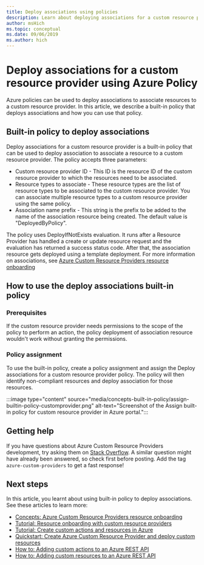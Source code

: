 ```yaml
---
title: Deploy associations using policies
description: Learn about deploying associations for a custom resource provider using Azure Policy service.
author: msHich
ms.topic: conceptual
ms.date: 09/06/2019
ms.author: hich
---
```


# Deploy associations for a custom resource provider using Azure Policy

Azure policies can be used to deploy associations to associate resources to a custom resource provider. In this article, we describe a built-in policy that deploys associations and how you can use that policy.

## Built-in policy to deploy associations

Deploy associations for a custom resource provider is a built-in policy that can be used to deploy association to associate a resource to a custom resource provider. The policy accepts three parameters:

- Custom resource provider ID - This ID is the resource ID of the custom resource provider to which the resources need to be associated.
- Resource types to associate - These resource types are the list of resource types to be associated to the custom resource provider. You can associate multiple resource types to a custom resource provider using the same policy.
- Association name prefix - This string is the prefix to be added to the name of the association resource being created. The default value is "DeployedByPolicy".

The policy uses DeployIfNotExists evaluation. It runs after a Resource Provider has handled a create or update resource request and the evaluation has returned a success status code. After that, the association resource gets deployed using a template deployment.
For more information on associations, see [Azure Custom Resource Providers resource onboarding](./concepts-resource-onboarding.md)

## How to use the deploy associations built-in policy 

### Prerequisites
If the custom resource provider needs permissions to the scope of the policy to perform an action, the policy deployment of association resource wouldn't work without granting the permissions.

### Policy assignment
To use the built-in policy, create a policy assignment and assign the Deploy associations for a custom resource provider policy. The policy will then identify non-compliant resources and deploy association for those resources.

:::image type="content" source="media/concepts-built-in-policy/assign-builtin-policy-customprovider.png" alt-text="Screenshot of the Assign built-in policy for custom resource provider in Azure portal.":::

## Getting help

If you have questions about Azure Custom Resource Providers development, try asking them on [Stack Overflow](https://stackoverflow.com/questions/tagged/azure-custom-providers). A similar question might have already been answered, so check first before posting. Add the tag ```azure-custom-providers``` to get a fast response!

## Next steps

In this article, you learnt about using built-in policy to deploy associations. See these articles to learn more:

- [Concepts: Azure Custom Resource Providers resource onboarding](./concepts-resource-onboarding.md)
- [Tutorial: Resource onboarding with custom resource providers](./tutorial-resource-onboarding.md)
- [Tutorial: Create custom actions and resources in Azure](./tutorial-get-started-with-custom-providers.md)
- [Quickstart: Create Azure Custom Resource Provider and deploy custom resources](./create-custom-provider.md)
- [How to: Adding custom actions to an Azure REST API](./custom-providers-action-endpoint-how-to.md)
- [How to: Adding custom resources to an Azure REST API](./custom-providers-resources-endpoint-how-to.md)
